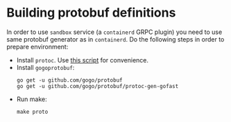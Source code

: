 
# Building protobuf definitions

In order to use `sandbox` service (a `containerd` GRPC plugin) you need to use same protobuf generator as in `containerd`.
Do the following steps in order to prepare environment:

- Install `protoc`. Use [this script](https://github.com/containerd/containerd/blob/master/script/setup/install-protobuf) for convenience.
- Install `gogoprotobuf`:
  ```
  go get -u github.com/gogo/protobuf
  go get -u github.com/gogo/protobuf/protoc-gen-gofast
  ```
- Run make:
  ```
  make proto
  ```
